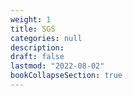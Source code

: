 ```yaml
---
weight: 1
title: SGS
categories: null
description: 
draft: false
lastmod: "2022-08-02"
bookCollapseSection: true
---
```


